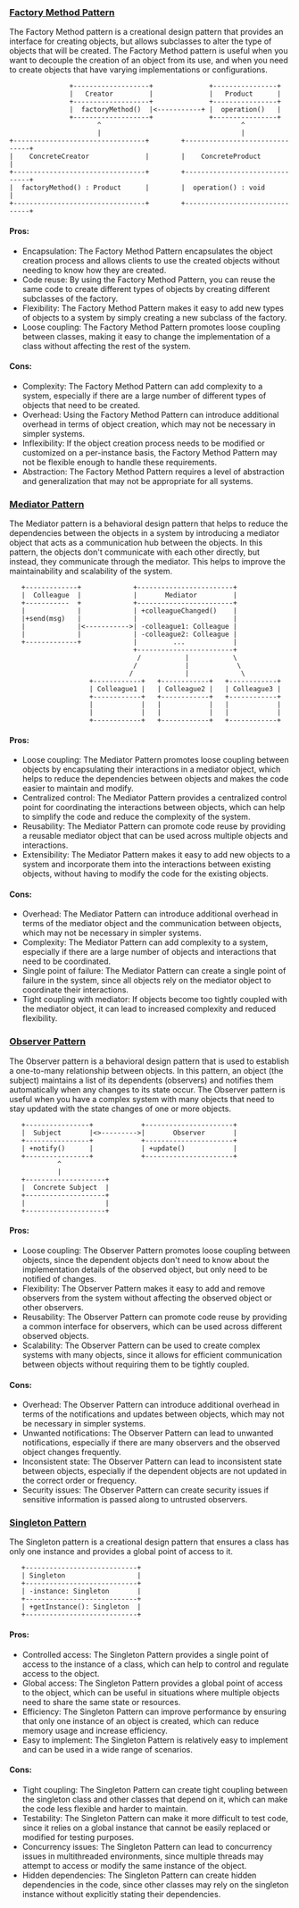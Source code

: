 ### [Factory Method Pattern](lib/factory_method/factory_method.dart)

The Factory Method pattern is a creational design pattern that provides an interface for creating objects, but allows subclasses to alter the type of objects that will be created. The Factory Method pattern is useful when you want to decouple the creation of an object from its use, and when you need to create objects that have varying implementations or configurations.

```
               +-------------------+              +----------------+
               |   Creator         |              |   Product      |
               +-------------------+              +----------------+
               |  factoryMethod()  |<-----------+ |  operation()   |
               +-------------------+              +----------------+
                      ^                                   ^
                      |                                   |
+---------------------------------+        +-------------------------------+
|    ConcreteCreator              |        |    ConcreteProduct            |
+---------------------------------+        +-------------------------------+
|  factoryMethod() : Product      |        |  operation() : void           |
+---------------------------------+        +-------------------------------+
```

#### Pros:

- Encapsulation: The Factory Method Pattern encapsulates the object creation process and allows clients to use the created objects without needing to know how they are created.
- Code reuse: By using the Factory Method Pattern, you can reuse the same code to create different types of objects by creating different subclasses of the factory.
- Flexibility: The Factory Method Pattern makes it easy to add new types of objects to a system by simply creating a new subclass of the factory.
- Loose coupling: The Factory Method Pattern promotes loose coupling between classes, making it easy to change the implementation of a class without affecting the rest of the system.

#### Cons:

- Complexity: The Factory Method Pattern can add complexity to a system, especially if there are a large number of different types of objects that need to be created.
- Overhead: Using the Factory Method Pattern can introduce additional overhead in terms of object creation, which may not be necessary in simpler systems.
- Inflexibility: If the object creation process needs to be modified or customized on a per-instance basis, the Factory Method Pattern may not be flexible enough to handle these requirements.
- Abstraction: The Factory Method Pattern requires a level of abstraction and generalization that may not be appropriate for all systems.

### [Mediator Pattern](lib/mediator/mediator.dart)

The Mediator pattern is a behavioral design pattern that helps to reduce the dependencies between the objects in a system by introducing a mediator object that acts as a communication hub between the objects. In this pattern, the objects don't communicate with each other directly, but instead, they communicate through the mediator. This helps to improve the maintainability and scalability of the system.

```
   +-------------+             +------------------------+
   |  Colleague  |             |       Mediator         |
   +-----------  +             +------------------------+
   |             |             | +colleagueChanged()    |
   |+send(msg)   |             |                        |
   |             |<----------->| -colleague1: Colleague |
   |             |             | -colleague2: Colleague |
   +-------------+             |         ...            |
                               +------------------------+
                                /           |           \
                               /            |            \
                              /             |             \
                    +------------+   +------------+   +------------+
                    | Colleague1 |   | Colleague2 |   | Colleague3 |
                    +------------+   +------------+   +------------+
                    |            |   |            |   |            |
                    |            |   |            |   |            |
                    +------------+   +------------+   +------------+
```

#### Pros:

- Loose coupling: The Mediator Pattern promotes loose coupling between objects by encapsulating their interactions in a mediator object, which helps to reduce the dependencies between objects and makes the code easier to maintain and modify.
- Centralized control: The Mediator Pattern provides a centralized control point for coordinating the interactions between objects, which can help to simplify the code and reduce the complexity of the system.
- Reusability: The Mediator Pattern can promote code reuse by providing a reusable mediator object that can be used across multiple objects and interactions.
- Extensibility: The Mediator Pattern makes it easy to add new objects to a system and incorporate them into the interactions between existing objects, without having to modify the code for the existing objects.

#### Cons:

- Overhead: The Mediator Pattern can introduce additional overhead in terms of the mediator object and the communication between objects, which may not be necessary in simpler systems.
- Complexity: The Mediator Pattern can add complexity to a system, especially if there are a large number of objects and interactions that need to be coordinated.
- Single point of failure: The Mediator Pattern can create a single point of failure in the system, since all objects rely on the mediator object to coordinate their interactions.
- Tight coupling with mediator: If objects become too tightly coupled with the mediator object, it can lead to increased complexity and reduced flexibility.

### [Observer Pattern](lib/observer/observer.dart)

The Observer pattern is a behavioral design pattern that is used to establish a one-to-many relationship between objects. In this pattern, an object (the subject) maintains a list of its dependents (observers) and notifies them automatically when any changes to its state occur. The Observer pattern is useful when you have a complex system with many objects that need to stay updated with the state changes of one or more objects.

```
   +----------------+            +----------------------+
   |  Subject       |<>--------->|       Observer       |
   +----------------+            +----------------------+
   | +notify()      |            | +update()            |
   +----------------+            +----------------------+
            ^
            |
   +--------------------+
   |  Concrete Subject  |
   +--------------------+
   |                    |
   +--------------------+
```

#### Pros:

- Loose coupling: The Observer Pattern promotes loose coupling between objects, since the dependent objects don't need to know about the implementation details of the observed object, but only need to be notified of changes.
- Flexibility: The Observer Pattern makes it easy to add and remove observers from the system without affecting the observed object or other observers.
- Reusability: The Observer Pattern can promote code reuse by providing a common interface for observers, which can be used across different observed objects.
- Scalability: The Observer Pattern can be used to create complex systems with many objects, since it allows for efficient communication between objects without requiring them to be tightly coupled.

#### Cons:

- Overhead: The Observer Pattern can introduce additional overhead in terms of the notifications and updates between objects, which may not be necessary in simpler systems.
- Unwanted notifications: The Observer Pattern can lead to unwanted notifications, especially if there are many observers and the observed object changes frequently.
- Inconsistent state: The Observer Pattern can lead to inconsistent state between objects, especially if the dependent objects are not updated in the correct order or frequency.
- Security issues: The Observer Pattern can create security issues if sensitive information is passed along to untrusted observers.

### [Singleton Pattern](lib/singleton/singleton.dart)

The Singleton pattern is a creational design pattern that ensures a class has only one instance and provides a global point of access to it.

```
   +----------------------------+
   | Singleton                  |
   +----------------------------+
   | -instance: Singleton       |
   +----------------------------+
   | +getInstance(): Singleton  |
   +----------------------------+
```

#### Pros:

- Controlled access: The Singleton Pattern provides a single point of access to the instance of a class, which can help to control and regulate access to the object.
- Global access: The Singleton Pattern provides a global point of access to the object, which can be useful in situations where multiple objects need to share the same state or resources.
- Efficiency: The Singleton Pattern can improve performance by ensuring that only one instance of an object is created, which can reduce memory usage and increase efficiency.
- Easy to implement: The Singleton Pattern is relatively easy to implement and can be used in a wide range of scenarios.

#### Cons:

- Tight coupling: The Singleton Pattern can create tight coupling between the singleton class and other classes that depend on it, which can make the code less flexible and harder to maintain.
- Testability: The Singleton Pattern can make it more difficult to test code, since it relies on a global instance that cannot be easily replaced or modified for testing purposes.
- Concurrency issues: The Singleton Pattern can lead to concurrency issues in multithreaded environments, since multiple threads may attempt to access or modify the same instance of the object.
- Hidden dependencies: The Singleton Pattern can create hidden dependencies in the code, since other classes may rely on the singleton instance without explicitly stating their dependencies.
